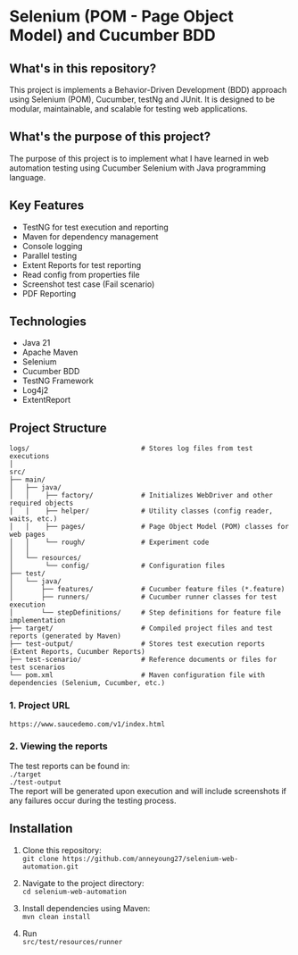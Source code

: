 # Selenium (POM - Page Object Model) and Cucumber BDD

## What's in this repository?
This project is implements a Behavior-Driven Development (BDD) approach using Selenium (POM), Cucumber, testNg and JUnit. It is designed to be modular, maintainable, and scalable for testing web applications.

## What's the purpose of this project?
The purpose of this project is to implement what I have learned in web automation testing using Cucumber Selenium with Java programming language.

## Key Features
- TestNG for test execution and reporting
- Maven for dependency management
- Console logging
- Parallel testing
- Extent Reports for test reporting
- Read config from properties file
- Screenshot test case (Fail scenario)
- PDF Reporting

## Technologies
- Java 21
- Apache Maven
- Selenium
- Cucumber BDD
- TestNG Framework
- Log4j2
- ExtentReport

## Project Structure
```
logs/                            # Stores log files from test executions
│
src/
├── main/
│   ├── java/
│   │    ├── factory/            # Initializes WebDriver and other required objects
│   │    ├── helper/             # Utility classes (config reader, waits, etc.)
│   │    ├── pages/              # Page Object Model (POM) classes for web pages
│   │    └── rough/              # Experiment code
│   │    
│   └── resources/
│        └── config/             # Configuration files
├── test/
│   └── java/
│       ├── features/            # Cucumber feature files (*.feature)
│       ├── runners/             # Cucumber runner classes for test execution
│       └── stepDefinitions/     # Step definitions for feature file implementation
├── target/                      # Compiled project files and test reports (generated by Maven)
├── test-output/                 # Stores test execution reports (Extent Reports, Cucumber Reports)
├── test-scenario/               # Reference documents or files for test scenarios
└── pom.xml                      # Maven configuration file with dependencies (Selenium, Cucumber, etc.)

```
### 1. Project URL
```https://www.saucedemo.com/v1/index.html```

### 2. Viewing the reports
The test reports can be found in:<br />
```./target```<br />
```./test-output```<br />
The report will be generated upon execution and will include screenshots if any failures occur during the testing process.

## Installation
1. Clone this repository:<br />
   `git clone https://github.com/anneyoung27/selenium-web-automation.git`

2. Navigate to the project directory:<br />
   `cd selenium-web-automation`

3. Install dependencies using Maven:<br />
   `mvn clean install`

4. Run<br />
   `src/test/resources/runner`


